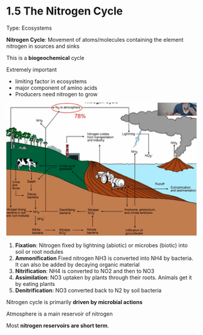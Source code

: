# 1.5 The Nitrogen Cycle

Type: Ecosystems

**Nitrogen Cycle**: Movement of atoms/molecules containing the element nitrogen in sources and sinks

This is a **biogeochemical** cycle

Extremely important

- limiting factor in ecosystems
- major component of amino acids
- Producers need nitrogen to grow

![1%205%20The%20Nitrogen%20Cycle%20949bb9375f6844f8bf92700a9dae7e79/Screen_Shot_2021-05-15_at_4.04.25_PM.png](1%205%20The%20Nitrogen%20Cycle%20949bb9375f6844f8bf92700a9dae7e79/Screen_Shot_2021-05-15_at_4.04.25_PM.png)

1. **Fixation**: Nitrogen fixed by lightning (abiotic) or microbes (biotic) into soil or root nodules
2. **Ammonification** Fixed nitrogen NH3 is converted into NH4 by bacteria. It can also be added by decaying organic material
3. **Nitrification**: NH4 is converted to NO2 and then to NO3
4. **Assimilation**: NO3 uptaken by plants through their roots. Animals get it by eating plants
5. **Denitrification**: NO3 converted back to N2 by soil bacteria

Nitrogen cycle is primarily **driven by microbial actions**

Atmosphere is a main reservoir of nitrogen

Most **nitrogen reservoirs are short term**.
